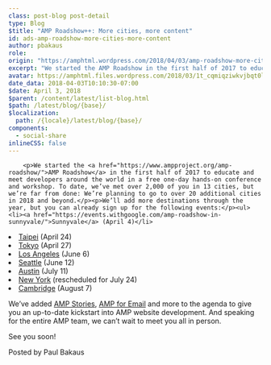```yaml
---
class: post-blog post-detail
type: Blog
$title: "AMP Roadshow++: More cities, more content"
id: ads-amp-roadshow-more-cities-more-content
author: pbakaus
role: 
origin: "https://amphtml.wordpress.com/2018/04/03/amp-roadshow-more-cities-more-content/amp/"
excerpt: "We started the AMP Roadshow in the first half of 2017 to educate and meet developers around the world in a free one-day hands-on conference and workshop. To date, we’ve met over 2,000 of you in 13 cities, but we’re far from done: We’re planning to go to over 20 additional cities in 2018 and [&#8230;]"
avatar: https://amphtml.files.wordpress.com/2018/03/1t_cqmiqziwkvjbqt0lhouxmr25nxokh8purus4y-e1522455028228.jpg
date_data: 2018-04-03T10:10:30-07:00
$date: April 3, 2018
$parent: /content/latest/list-blog.html
$path: /latest/blog/{base}/
$localization:
  path: /{locale}/latest/blog/{base}/
components:
  - social-share
inlineCSS: false
---
```


<div class="amp-wp-article-content">

		<p>We started the <a href="https://www.ampproject.org/amp-roadshow/">AMP Roadshow</a> in the first half of 2017 to educate and meet developers around the world in a free one-day hands-on conference and workshop. To date, we’ve met over 2,000 of you in 13 cities, but we’re far from done: We’re planning to go to over 20 additional cities in 2018 and beyond.</p><p>We’ll add more destinations through the year, but you can already sign up for the following events:</p><ul><li><a href="https://events.withgoogle.com/amp-roadshow-in-sunnyvale/">Sunnyvale</a> (April 4)</li>
<li><a href="https://events.withgoogle.com/amp-roadshow-taiwan/">Taipei</a> (April 24)</li>
<li><a href="https://events.withgoogle.com/amp-roadshow-tokyo/">Tokyo</a> (April 27)</li>
<li><a href="https://events.withgoogle.com/amp-roadshow-in-los-angeles/">Los Angeles</a> (June 6)</li>
<li><a href="https://events.withgoogle.com/amp-roadshow-in-seattle/">Seattle</a> (June 12)</li>
<li><a href="https://events.withgoogle.com/amp-roadshow-in-austin/">Austin</a> (July 11)</li>
<li><a href="https://events.withgoogle.com/amp-roadshow-in-new-york/">New York</a> (rescheduled for July 24)</li>
<li><a href="https://events.withgoogle.com/amp-roadshow-in-cambridge/">Cambridge</a> (August 7)</li>
</ul><p>We’ve added <a href="https://www.ampproject.org/stories/">AMP Stories</a>, <a href="https://blog.google/products/g-suite/bringing-power-amp-gmail/">AMP for Email</a> and more to the agenda to give you an up-to-date kickstart into AMP website development. And speaking for the entire AMP team, we can’t wait to meet you all in person.</p><p><amp-img class="alignnone size-full wp-image-1988 amp-wp-enforced-sizes" src="https://amphtml.files.wordpress.com/2018/03/1t_cqmiqziwkvjbqt0lhouxmr25nxokh8purus4y-e1522455028228.jpg?w=660" alt="AMP team members excited about the AMP Roadshow Singapore" srcset="https://amphtml.files.wordpress.com/2018/03/1t_cqmiqziwkvjbqt0lhouxmr25nxokh8purus4y-e1522455028228.jpg?w=660 660w, https://amphtml.files.wordpress.com/2018/03/1t_cqmiqziwkvjbqt0lhouxmr25nxokh8purus4y-e1522455028228.jpg?w=150 150w, https://amphtml.files.wordpress.com/2018/03/1t_cqmiqziwkvjbqt0lhouxmr25nxokh8purus4y-e1522455028228.jpg?w=300 300w, https://amphtml.files.wordpress.com/2018/03/1t_cqmiqziwkvjbqt0lhouxmr25nxokh8purus4y-e1522455028228.jpg?w=768 768w, https://amphtml.files.wordpress.com/2018/03/1t_cqmiqziwkvjbqt0lhouxmr25nxokh8purus4y-e1522455028228.jpg?w=1024 1024w, https://amphtml.files.wordpress.com/2018/03/1t_cqmiqziwkvjbqt0lhouxmr25nxokh8purus4y-e1522455028228.jpg 1308w" sizes="(min-width: 660px) 660px, 100vw" width="660" height="444"></amp-img></p><p>See you soon!</p><p>Posted by Paul Bakaus</p>	</div>

	

</div>


